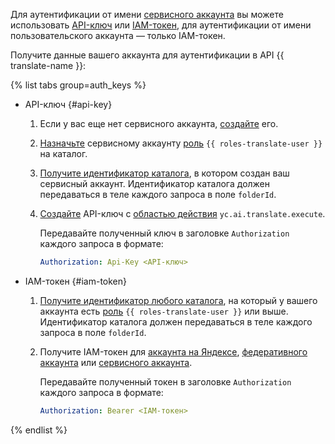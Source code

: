 Для аутентификации от имени [сервисного аккаунта](../../iam/concepts/users/service-accounts.md) вы можете использовать [API-ключ](../../iam/concepts/authorization/api-key.md) или [IAM-токен](../../iam/concepts/authorization/iam-token.md), для аутентификации от имени пользовательского аккаунта — только IAM-токен.

Получите данные вашего аккаунта для аутентификации в API {{ translate-name }}:

{% list tabs group=auth_keys %}

- API-ключ {#api-key}

  1. Если у вас еще нет сервисного аккаунта, [создайте](../../iam/operations/sa/create.md) его.
  1. [Назначьте](../../iam/operations/sa/assign-role-for-sa.md) сервисному аккаунту [роль](../../translate/security/index.md#translate-user) `{{ roles-translate-user }}` на каталог.
  1. [Получите идентификатор каталога](../../resource-manager/operations/folder/get-id.md), в котором создан ваш сервисный аккаунт. Идентификатор каталога должен передаваться в теле каждого запроса в поле `folderId`.
  1. [Создайте](../../iam/operations/authentication/manage-api-keys.md#create-api-key) API-ключ с [областью действия](../../iam/concepts/authorization/api-key.md#scoped-api-keys) `yc.ai.translate.execute`.
  
      Передавайте полученный ключ в заголовке `Authorization` каждого запроса в формате:

      ```yaml
      Authorization: Api-Key <API-ключ>
      ```

- IAM-токен {#iam-token}

  1. [Получите идентификатор любого каталога](../../resource-manager/operations/folder/get-id.md), на который у вашего аккаунта есть [роль](../../translate/security/index.md#translate-user) `{{ roles-translate-user }}` или выше. Идентификатор каталога должен передаваться в теле каждого запроса в поле `folderId`.
  1. Получите IAM-токен для [аккаунта на Яндексе](../../iam/operations/iam-token/create.md), [федеративного аккаунта](../../iam/operations/iam-token/create-for-federation.md) или [сервисного аккаунта](../../iam/operations/iam-token/create-for-sa.md).
  
      Передавайте полученный токен в заголовке `Authorization` каждого запроса в формате:

      ```yaml
      Authorization: Bearer <IAM-токен>
      ```

{% endlist %}